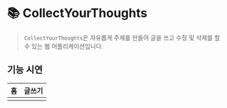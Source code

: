 # 📚 CollectYourThoughts 

> ```CollectYourThoughts```은 자유롭게 주제를 만들어 글을 쓰고 수정 및 삭제를 할 수 있는 웹 어플리케이션입니다. <br>


## 기능 시연

| 홈 | 글쓰기 |
| ------ | ------ |
| |  |

 
